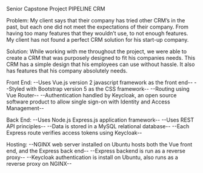 Senior Capstone Project
PIPELINE CRM

Problem: My client says that their company has tried other CRM’s in the past, but each one did not meet the expectations of their company. From having too many features that they wouldn’t use, to not enough features. My client has not found a perfect CRM solution for his start-up company.

Solution: While working with me throughout the project, we were able to create a CRM that was purposely designed to fit his companies needs. This CRM has a simple design that his employees can use without hassle. It also has features that his company absolutely needs.


Front End: 
--Uses Vue.js version 2 javascript framework as the front end--
--Styled with Bootstrap version 5 as the CSS framework--
--Routing using Vue Router--
--Authentication handled by Keycloak, an open source software product to allow single sign-on with Identity and Access Management--


Back End:
--Uses Node.js Express.js application framework--
--Uses REST API principles--
--Data is stored in a MySQL relational database--
--Each Express route verifies access tokens using Keycloak--


Hosting: 
--NGINX web server installed on Ubuntu hosts both the Vue front end, and the Express back end--
--Express backend is run as a reverse proxy--
--Keycloak authentication is install on Ubuntu, also runs as a reverse proxy on NGINX--
